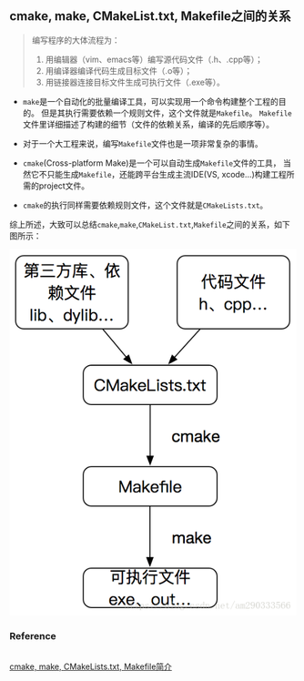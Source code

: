 ## cmake, make, CMakeList.txt, Makefile之间的关系

> 编写程序的大体流程为：
> 1. 用编辑器（vim、emacs等）编写源代码文件（.h、.cpp等）；
> 2. 用编译器编译代码生成目标文件（.o等）；
> 3. 用链接器连接目标文件生成可执行文件（.exe等）。

* `make`是一个自动化的批量编译工具，可以实现用一个命令构建整个工程的目的。
但是其执行需要依赖一个规则文件，这个文件就是`Makefile`。
`Makefile`文件里详细描述了构建的细节（文件的依赖关系，编译的先后顺序等）。

* 对于一个大工程来说，编写`Makefile`文件也是一项非常复杂的事情。

* `cmake`(Cross-platform Make)是一个可以自动生成`Makefile`文件的工具，
当然它不只能生成`Makefile`，还能跨平台生成主流IDE(VS, xcode…)构建工程所需的project文件。

* `cmake`的执行同样需要依赖规则文件，这个文件就是`CMakeLists.txt`。

综上所述，大致可以总结`cmake`,`make`,`CMakeList.txt`,`Makefile`之间的关系，如下图所示：

![i](./image/20180724160540961.png)


### Reference

[	
cmake, make, CMakeLists.txt, Makefile简介](https://blog.csdn.net/am290333566/article/details/81186591)
